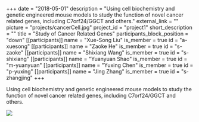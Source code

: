 +++
date = "2018-05-01"
description = "Using cell biochemistry and genetic engineered mouse models to study the function of novel cancer related genes, including C7orf24/GGCT and others."
external_link = ""
picture = "projects/cancerCell.jpg"
project_id = "project1"
short_description = ""
title = "Study of Cancer Related Genes"
participants_block_position = "down"
[[participants]]
    name = "Xue-Song Liu"
    is_member = true
    id = "a-xuesong"
[[participants]]
    name = "Zaoke He"
    is_member = true
    id = "s-zaoke"
[[participants]]
    name = "Shixiang Wang"
    is_member = true
    id = "s-shixiang"
[[participants]]
    name = "Yuanyuan Shao"
    is_member = true
    id = "m-yuanyuan"
[[participants]]
    name = "Yuxing Chen"
    is_member = true
    id = "p-yuxing"
[[participants]]
    name = "Jing Zhang"
    is_member = true
    id = "s-zhangjing"
+++


Using cell biochemistry and genetic engineered mouse models to study the function of novel cancer related genes, including C7orf24/GGCT and others.

![](/img/projects/cancerCell.jpg)